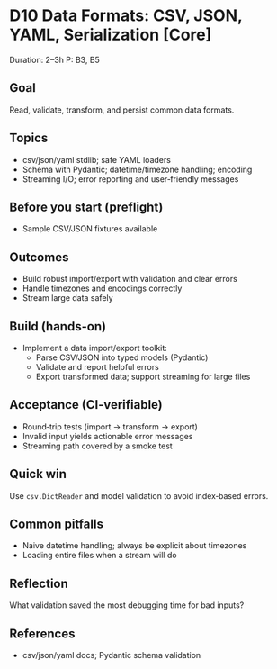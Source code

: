 # D10 Data Formats: CSV, JSON, YAML, Serialization [Core]

Duration: 2–3h
P: B3, B5

## Goal
Read, validate, transform, and persist common data formats.

## Topics
- csv/json/yaml stdlib; safe YAML loaders
- Schema with Pydantic; datetime/timezone handling; encoding
- Streaming I/O; error reporting and user‑friendly messages

## Before you start (preflight)
- Sample CSV/JSON fixtures available

## Outcomes
- Build robust import/export with validation and clear errors
- Handle timezones and encodings correctly
- Stream large data safely

## Build (hands-on)
- Implement a data import/export toolkit:
  - Parse CSV/JSON into typed models (Pydantic)
  - Validate and report helpful errors
  - Export transformed data; support streaming for large files

## Acceptance (CI-verifiable)
- Round‑trip tests (import → transform → export)
- Invalid input yields actionable error messages
- Streaming path covered by a smoke test

## Quick win
Use `csv.DictReader` and model validation to avoid index‑based errors.

## Common pitfalls
- Naive datetime handling; always be explicit about timezones
- Loading entire files when a stream will do

## Reflection
What validation saved the most debugging time for bad inputs?

## References
- csv/json/yaml docs; Pydantic schema validation
